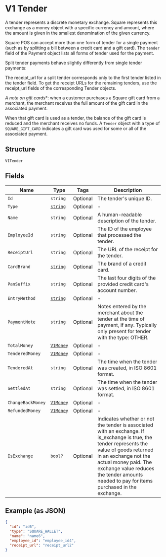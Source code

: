
# V1 Tender

A tender represents a discrete monetary exchange. Square represents this
exchange as a money object with a specific currency and amount, where the
amount is given in the smallest denomination of the given currency.

Square POS can accept more than one form of tender for a single payment (such
as by splitting a bill between a credit card and a gift card). The `tender`
field of the Payment object lists all forms of tender used for the payment.

Split tender payments behave slightly differently from single tender payments:

The receipt_url for a split tender corresponds only to the first tender listed
in the tender field. To get the receipt URLs for the remaining tenders, use
the receipt_url fields of the corresponding Tender objects.

*A note on gift cards**: when a customer purchases a Square gift card from a
merchant, the merchant receives the full amount of the gift card in the
associated payment.

When that gift card is used as a tender, the balance of the gift card is
reduced and the merchant receives no funds. A `Tender` object with a type of
`SQUARE_GIFT_CARD` indicates a gift card was used for some or all of the
associated payment.

## Structure

`V1Tender`

## Fields

| Name | Type | Tags | Description |
|  --- | --- | --- | --- |
| `Id` | `string` | Optional | The tender's unique ID. |
| `Type` | [`string`](../../doc/models/v1-tender-type.md) | Optional | - |
| `Name` | `string` | Optional | A human-readable description of the tender. |
| `EmployeeId` | `string` | Optional | The ID of the employee that processed the tender. |
| `ReceiptUrl` | `string` | Optional | The URL of the receipt for the tender. |
| `CardBrand` | [`string`](../../doc/models/v1-tender-card-brand.md) | Optional | The brand of a credit card. |
| `PanSuffix` | `string` | Optional | The last four digits of the provided credit card's account number. |
| `EntryMethod` | [`string`](../../doc/models/v1-tender-entry-method.md) | Optional | - |
| `PaymentNote` | `string` | Optional | Notes entered by the merchant about the tender at the time of payment, if any. Typically only present for tender with the type: OTHER. |
| `TotalMoney` | [`V1Money`](../../doc/models/v1-money.md) | Optional | - |
| `TenderedMoney` | [`V1Money`](../../doc/models/v1-money.md) | Optional | - |
| `TenderedAt` | `string` | Optional | The time when the tender was created, in ISO 8601 format. |
| `SettledAt` | `string` | Optional | The time when the tender was settled, in ISO 8601 format. |
| `ChangeBackMoney` | [`V1Money`](../../doc/models/v1-money.md) | Optional | - |
| `RefundedMoney` | [`V1Money`](../../doc/models/v1-money.md) | Optional | - |
| `IsExchange` | `bool?` | Optional | Indicates whether or not the tender is associated with an exchange. If is_exchange is true, the tender represents the value of goods returned in an exchange not the actual money paid. The exchange value reduces the tender amounts needed to pay for items purchased in the exchange. |

## Example (as JSON)

```json
{
  "id": "id6",
  "type": "SQUARE_WALLET",
  "name": "name6",
  "employee_id": "employee_id4",
  "receipt_url": "receipt_url2"
}
```

